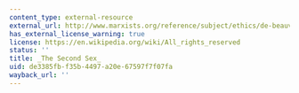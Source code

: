 ```yaml
---
content_type: external-resource
external_url: http://www.marxists.org/reference/subject/ethics/de-beauvoir/2nd-sex/ch04.htm
has_external_license_warning: true
license: https://en.wikipedia.org/wiki/All_rights_reserved
status: ''
title: _The Second Sex_
uid: de3385fb-f35b-4497-a20e-67597f7f07fa
wayback_url: ''
---
```

